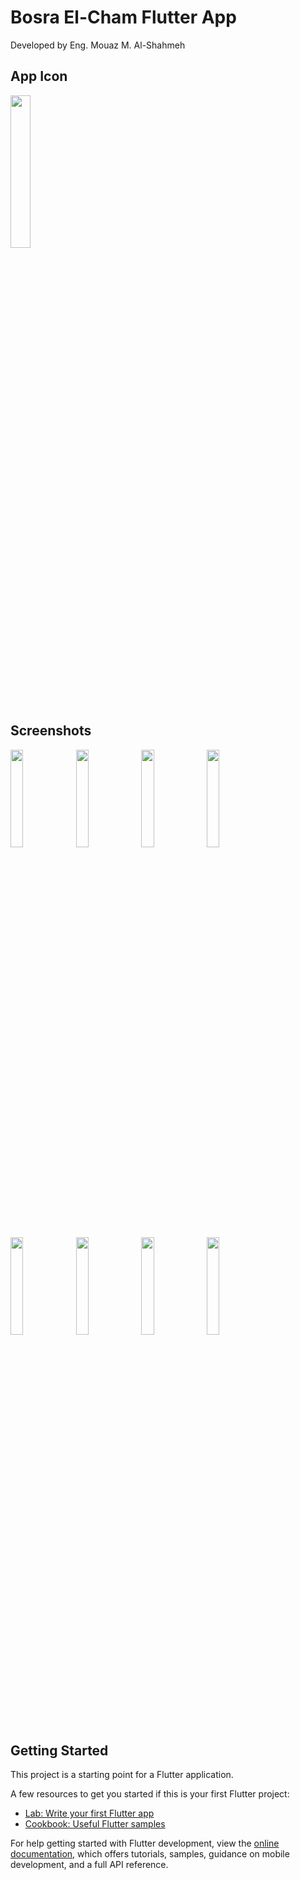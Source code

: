 # Bosra El-Cham Flutter App

Developed by Eng. Mouaz M. Al-Shahmeh

## App Icon

<img src="https://github.com/Eng-Mouaz-M-AlShahmeh/bosra-elcham-flutter-app/assets/86870601/2302e024-f628-43ca-96a4-2178720e228d" width="25%" />

## Screenshots

<div>
  <img src="https://github.com/Eng-Mouaz-M-AlShahmeh/bosra-elcham-flutter-app/assets/86870601/461eed28-6499-43cf-af28-b86ed3496eee" width="20%" />
  <img src="https://github.com/Eng-Mouaz-M-AlShahmeh/bosra-elcham-flutter-app/assets/86870601/c9ad0239-1127-40a3-9139-667de1ece7d8" width="20%" />
  <img src="https://github.com/Eng-Mouaz-M-AlShahmeh/bosra-elcham-flutter-app/assets/86870601/caea5b80-59c2-4fe7-bd8a-d6fff5e7383f" width="20%" />
  <img src="https://github.com/Eng-Mouaz-M-AlShahmeh/bosra-elcham-flutter-app/assets/86870601/1940b325-0104-4c2b-8c4d-ae9b8ce732b7" width="20%" />
  <img src="https://github.com/Eng-Mouaz-M-AlShahmeh/bosra-elcham-flutter-app/assets/86870601/517ae322-dc4a-46a5-968d-2e2f46de5b5e" width="20%" />
  <img src="https://github.com/Eng-Mouaz-M-AlShahmeh/bosra-elcham-flutter-app/assets/86870601/a75d9164-b2d0-42e1-8927-98e599f87764" width="20%" />
  <img src="https://github.com/Eng-Mouaz-M-AlShahmeh/bosra-elcham-flutter-app/assets/86870601/cb3e27d9-7421-4c48-98da-08ce5631768f" width="20%" />
  <img src="https://github.com/Eng-Mouaz-M-AlShahmeh/bosra-elcham-flutter-app/assets/86870601/305ea2ea-1940-47ff-9272-3cbcb0104d6b" width="20%" />
</div>

## Getting Started

This project is a starting point for a Flutter application.

A few resources to get you started if this is your first Flutter project:

- [Lab: Write your first Flutter app](https://docs.flutter.dev/get-started/codelab)
- [Cookbook: Useful Flutter samples](https://docs.flutter.dev/cookbook)

For help getting started with Flutter development, view the
[online documentation](https://docs.flutter.dev/), which offers tutorials,
samples, guidance on mobile development, and a full API reference.
